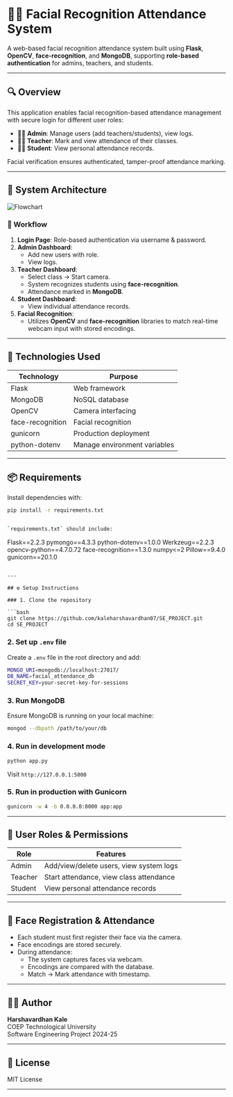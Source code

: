 



# 👨‍🏫 Facial Recognition Attendance System

A web-based facial recognition attendance system built using **Flask**, **OpenCV**, **face-recognition**, and **MongoDB**, supporting **role-based authentication** for admins, teachers, and students.

---

## 🔍 Overview

This application enables facial recognition-based attendance management with secure login for different user roles:

- 👨‍💼 **Admin**: Manage users (add teachers/students), view logs.
- 👨‍🏫 **Teacher**: Mark and view attendance of their classes.
- 👨‍🎓 **Student**: View personal attendance records.

Facial verification ensures authenticated, tamper-proof attendance marking.

---

## 🧠 System Architecture

![Flowchart](./A_README_file_for_a_Facial_Recognition_Attendance_.png)

### 🔄 Workflow

1. **Login Page**: Role-based authentication via username & password.
2. **Admin Dashboard**:
   - Add new users with role.
   - View logs.
3. **Teacher Dashboard**:
   - Select class → Start camera.
   - System recognizes students using **face-recognition**.
   - Attendance marked in **MongoDB**.
4. **Student Dashboard**:
   - View individual attendance records.
5. **Facial Recognition**:
   - Utilizes **OpenCV** and **face-recognition** libraries to match real-time webcam input with stored encodings.

---

## 🚀 Technologies Used

| Technology        | Purpose                        |
|------------------|--------------------------------|
| Flask            | Web framework                  |
| MongoDB          | NoSQL database                 |
| OpenCV           | Camera interfacing             |
| face-recognition | Facial recognition             |
| gunicorn         | Production deployment          |
| python-dotenv    | Manage environment variables   |

---

## 📦 Requirements

Install dependencies with:

```bash
pip install -r requirements.txt


`requirements.txt` should include:

```
Flask==2.2.3
pymongo==4.3.3
python-dotenv==1.0.0
Werkzeug==2.2.3
opencv-python==4.7.0.72
face-recognition==1.3.0
numpy<=2
Pillow==9.4.0
gunicorn==20.1.0
```

---

## ⚙️ Setup Instructions

### 1. Clone the repository

```bash
git clone https://github.com/kaleharshavardhan07/SE_PROJECT.git
cd SE_PROJECT
```

### 2. Set up `.env` file

Create a `.env` file in the root directory and add:

```bash
MONGO_URI=mongodb://localhost:27017/
DB_NAME=facial_attendance_db
SECRET_KEY=your-secret-key-for-sessions
```

### 3. Run MongoDB

Ensure MongoDB is running on your local machine:

```bash
mongod --dbpath /path/to/your/db
```

### 4. Run in development mode

```bash
python app.py
```

Visit `http://127.0.0.1:5000`

### 5. Run in production with Gunicorn

```bash
gunicorn -w 4 -b 0.0.0.0:8000 app:app
```

---

## 👤 User Roles & Permissions

| Role     | Features                                        |
|----------|-------------------------------------------------|
| Admin    | Add/view/delete users, view system logs         |
| Teacher  | Start attendance, view class attendance         |
| Student  | View personal attendance records                |

---

## 🧪 Face Registration & Attendance

- Each student must first register their face via the camera.
- Face encodings are stored securely.
- During attendance:
  - The system captures faces via webcam.
  - Encodings are compared with the database.
  - Match → Mark attendance with timestamp.

---



## 🧑‍💻 Author

**Harshavardhan Kale**  
COEP Technological University  
Software Engineering Project 2024-25  

---

## 📄 License

MIT License

---
